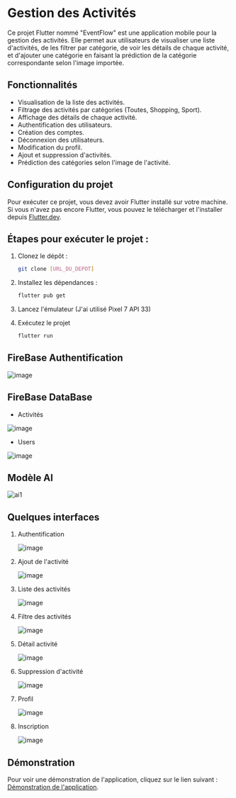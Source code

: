 # Gestion des Activités

Ce projet Flutter nommé "EventFlow" est une application mobile pour la gestion des activités. Elle permet aux utilisateurs de visualiser une liste d'activités, de les filtrer par catégorie, de voir les détails de chaque activité, et d'ajouter une catégorie en faisant la prédiction de la catégorie correspondante selon l'image importée.

## Fonctionnalités

- Visualisation de la liste des activités.
- Filtrage des activités par catégories (Toutes, Shopping, Sport).
- Affichage des détails de chaque activité.
- Authentification des utilisateurs.
- Création des comptes.
- Déconnexion des utilisateurs.
- Modification du profil.
- Ajout et suppression d'activités.
- Prédiction des catégories selon l'image de l'activité.

## Configuration du projet

Pour exécuter ce projet, vous devez avoir Flutter installé sur votre machine. Si vous n'avez pas encore Flutter, vous pouvez le télécharger et l'installer depuis [Flutter.dev](https://flutter.dev).

## Étapes pour exécuter le projet :

1. Clonez le dépôt :

   ```bash
   git clone [URL_DU_DEPOT]
2. Installez les dépendances :

   ```bash
   flutter pub get
3. Lancez l'émulateur (J'ai utilisé Pixel 7 API 33)

4. Exécutez le projet
   
   ```bash
   flutter run
## FireBase Authentification 

![image](https://github.com/SAMIHA88/gestion_des_activit-s_ia/assets/81178741/0e76ea8a-e6d0-4e61-a799-985b23052305)

## FireBase DataBase
* Activités
  
![image](https://github.com/SAMIHA88/gestion_des_activit-s_ia/assets/81178741/d35fabd8-9957-42e8-8427-047c88b56653)
* Users
  
![image](https://github.com/SAMIHA88/gestion_des_activit-s_ia/assets/81178741/a420c2f9-6b06-42b9-bb4b-66319c58a292)

## Modèle AI

![ai1](https://github.com/SAMIHA88/gestion_des_activit-s_ia/assets/81178741/a19d0bbf-f5ec-4faf-85f2-97829eeeae52)

## Quelques interfaces
1. Authentification
 
   ![image](https://github.com/SAMIHA88/gestion_des_activit-s_ia/assets/81178741/0f765d3e-65f6-4847-a458-67b6fdca1f7d)
2. Ajout de l'activité

    ![image](https://github.com/SAMIHA88/gestion_des_activit-s_ia/assets/81178741/a471a61b-e966-4e29-bb66-cf6a6085d2b1)
3. Liste des activités

    ![image](https://github.com/SAMIHA88/gestion_des_activit-s_ia/assets/81178741/3f1a3e86-a352-4f28-9514-3de72ec9c481)
4. Filtre des activités
 
   ![image](https://github.com/SAMIHA88/gestion_des_activit-s_ia/assets/81178741/e22096b7-cc3b-439d-9a60-9b33c0969b1e)
5. Détail activité

    ![image](https://github.com/SAMIHA88/gestion_des_activit-s_ia/assets/81178741/8a025409-4622-4064-95ae-97278239e799)
6. Suppression d'activité

    ![image](https://github.com/SAMIHA88/gestion_des_activit-s_ia/assets/81178741/f2bb2fec-ffb7-4c40-86fe-8e7a25b85d15)
7. Profil
  
   ![image](https://github.com/SAMIHA88/gestion_des_activit-s_ia/assets/81178741/b43d3d0a-2a67-4066-8a20-d1943e5c2717)
   
8. Inscription
  
   ![image](https://github.com/SAMIHA88/gestion_des_activit-s_ia/assets/81178741/abd4cab0-d533-40ef-905e-d908aaf0e15c)


## Démonstration
Pour voir une démonstration de l'application, cliquez sur le lien suivant : [Démonstration de l'application](https://drive.google.com/file/d/1jux1hpTgiahydSvLB5JYk2QxSPvLjcNL/view?usp=drive_link).

